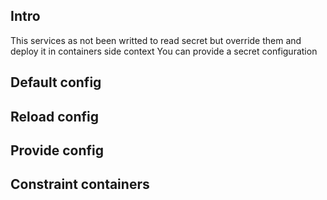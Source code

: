 ## Intro

This services as not been writted to read secret but override them and deploy it in containers side context
You can provide a secret configuration 

## Default config

## Reload config

## Provide config

## Constraint containers